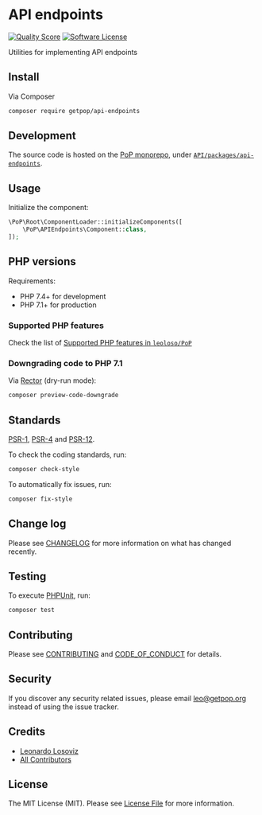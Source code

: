 # API endpoints

<!-- [![Build Status][ico-travis]][link-travis] -->
[![Quality Score][ico-code-quality]][link-code-quality]
[![Software License][ico-license]](LICENSE.md)

<!--
[![Latest Version on Packagist][ico-version]][link-packagist]
[![Coverage Status][ico-scrutinizer]][link-scrutinizer]
[![Total Downloads][ico-downloads]][link-downloads]
-->

Utilities for implementing API endpoints

## Install

Via Composer

``` bash
composer require getpop/api-endpoints
```

## Development

The source code is hosted on the [PoP monorepo](https://github.com/leoloso/PoP), under [`API/packages/api-endpoints`](https://github.com/leoloso/PoP/tree/master/layers/API/packages/api-endpoints).

## Usage

Initialize the component:

``` php
\PoP\Root\ComponentLoader::initializeComponents([
    \PoP\APIEndpoints\Component::class,
]);
```

## PHP versions

Requirements:

- PHP 7.4+ for development
- PHP 7.1+ for production

### Supported PHP features

Check the list of [Supported PHP features in `leoloso/PoP`](https://github.com/leoloso/PoP/#supported-php-features)

### Downgrading code to PHP 7.1

Via [Rector](https://github.com/rectorphp/rector) (dry-run mode):

```bash
composer preview-code-downgrade
```

## Standards

[PSR-1](https://www.php-fig.org/psr/psr-1), [PSR-4](https://www.php-fig.org/psr/psr-4) and [PSR-12](https://www.php-fig.org/psr/psr-12).

To check the coding standards, run:

``` bash
composer check-style
```

To automatically fix issues, run:

``` bash
composer fix-style
```

## Change log

Please see [CHANGELOG](CHANGELOG.md) for more information on what has changed recently.

## Testing

To execute [PHPUnit](https://phpunit.de/), run:

``` bash
composer test
```

## Contributing

Please see [CONTRIBUTING](CONTRIBUTING.md) and [CODE_OF_CONDUCT](CODE_OF_CONDUCT.md) for details.

## Security

If you discover any security related issues, please email leo@getpop.org instead of using the issue tracker.

## Credits

- [Leonardo Losoviz][link-author]
- [All Contributors][link-contributors]

## License

The MIT License (MIT). Please see [License File](LICENSE.md) for more information.

[ico-version]: https://img.shields.io/packagist/v/getpop/api-endpoints.svg?style=flat-square
[ico-license]: https://img.shields.io/badge/license-MIT-brightgreen.svg?style=flat-square
[ico-travis]: https://img.shields.io/travis/getpop/api-endpoints/master.svg?style=flat-square
[ico-scrutinizer]: https://img.shields.io/scrutinizer/coverage/g/getpop/api-endpoints.svg?style=flat-square
[ico-code-quality]: https://img.shields.io/scrutinizer/g/getpop/api-endpoints.svg?style=flat-square
[ico-downloads]: https://img.shields.io/packagist/dt/getpop/api-endpoints.svg?style=flat-square

[link-packagist]: https://packagist.org/packages/getpop/api-endpoints
[link-travis]: https://travis-ci.org/getpop/api-endpoints
[link-scrutinizer]: https://scrutinizer-ci.com/g/getpop/api-endpoints/code-structure
[link-code-quality]: https://scrutinizer-ci.com/g/getpop/api-endpoints
[link-downloads]: https://packagist.org/packages/getpop/api-endpoints
[link-author]: https://github.com/getpop
[link-contributors]: ../../../../../../contributors

